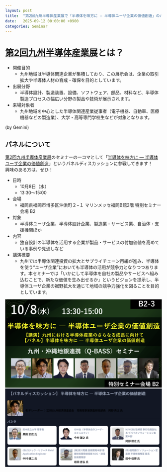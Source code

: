 ```yaml
---
layout: post
title:  "第2回九州半導体産業展で「半導体を味方に ― 半導体ユーザ企業の価値創造」のパネラします"
date:   2025-09-12 00:00:00 +0900
categories: Seminar
---
```


# [第2回九州半導体産業展](https://k-semi.jp/)とは？
- 開催目的
    - 九州地域は半導体関連企業が集積しており、この展示会は、企業の取引拡大や半導体人材の育成・確保を目的としています。
- 出展分野
    - 半導体設計、製造装置、設備、ソフトウェア、部品、材料など、半導体製造プロセスの幅広い分野の製品や技術が展示されます。
- 来場対象者
    - 九州地域を中心とした半導体関連産業従事者（電子機器、自動車、医療機器などの製造業）、大学・高等専門学校生などが対象となります。

(by Gemini)


## パネルについて
[第2回九州半導体産業展](https://k-semi.jp/)のセミナーの一コマとして「[半導体を味方に ― 半導体ユーザ企業の価値創造](https://innovent02.eventos.tokyo/web/portal/730/event/13109/module/booth/342612/296368)」というパネルディスカッションに参戦してきます！  
興味のある方は、ぜひ！  

- 日時
    - 10月8日（水）
    - 13:30～15:00
- 会場
    - 福岡県福岡市博多区沖浜町２−１ マリンメッセ福岡B館2階 特別セミナー会場 B2
- 対象
    - 半導体ユーザ企業、半導体設計企業、製造業・サービス業、自治体・支援機関ほか
- 内容
    - 独自設計の半導体を活用する企業が製品・サービスの付加価値を高めている事例や見通しなど
- 講演概要
    - 九州では半導体関連投資の拡大とサプライチェーン再編が進み、半導体を使う“ユーザ企業”においても半導体の活用が競争力となりつつあります。本セミナーでは「いかにして半導体を自社の製品やサービスへ組み込むことで、新たな価値を生み出せるか」というビジョンを提示し、半導体ユーザ企業の裾野拡大を通じて地域の競争力強化を図ることを目的としています。


![内容](/assets/images/Seminar/k-semi/2025/title.png)
![パネラ](/assets/images/Seminar/k-semi/2025/panelist.png)
